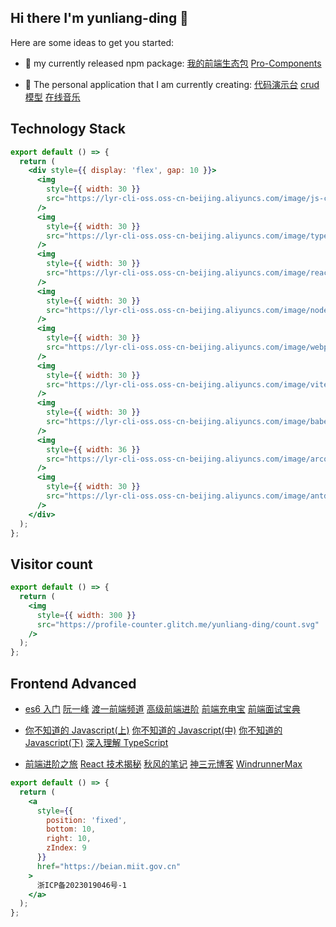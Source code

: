 ## Hi there I'm yunliang-ding 👋

Here are some ideas to get you started:

- 🌱 my currently released npm package: [我的前端生态包](https://packages.yunliang.cloud) [Pro-Components](https://procomponents.yunliang.cloud)

- 🤔 The personal application that I am currently creating: [代码演示台](https://playground.yunliang.cloud) [crud 模型](https://crud.yunliang.cloud) [在线音乐](https://music.yunliang.cloud)

## Technology Stack

```jsx | pureReact
export default () => {
  return (
    <div style={{ display: 'flex', gap: 10 }}>
      <img
        style={{ width: 30 }}
        src="https://lyr-cli-oss.oss-cn-beijing.aliyuncs.com/image/js-cover.png"
      />
      <img
        style={{ width: 30 }}
        src="https://lyr-cli-oss.oss-cn-beijing.aliyuncs.com/image/typescript-cover.png"
      />
      <img
        style={{ width: 30 }}
        src="https://lyr-cli-oss.oss-cn-beijing.aliyuncs.com/image/react-cover.png"
      />
      <img
        style={{ width: 30 }}
        src="https://lyr-cli-oss.oss-cn-beijing.aliyuncs.com/image/nodejs-cover.png"
      />
      <img
        style={{ width: 30 }}
        src="https://lyr-cli-oss.oss-cn-beijing.aliyuncs.com/image/webpack-cover.png"
      />
      <img
        style={{ width: 30 }}
        src="https://lyr-cli-oss.oss-cn-beijing.aliyuncs.com/image/vite-cover.png"
      />
      <img
        style={{ width: 30 }}
        src="https://lyr-cli-oss.oss-cn-beijing.aliyuncs.com/image/babel-cover.png"
      />
      <img
        style={{ width: 36 }}
        src="https://lyr-cli-oss.oss-cn-beijing.aliyuncs.com/image/arco-cover.png"
      />
      <img
        style={{ width: 30 }}
        src="https://lyr-cli-oss.oss-cn-beijing.aliyuncs.com/image/antd-cover.png"
      />
    </div>
  );
};
```

## Visitor count

```jsx | pureReact
export default () => {
  return (
    <img
      style={{ width: 300 }}
      src="https://profile-counter.glitch.me/yunliang-ding/count.svg"
    />
  );
};
```

## Frontend Advanced

- [es6 入门](https://es6.ruanyifeng.com/) [阮一峰](https://www.ruanyifeng.com/blog/javascript) [渡一前端频道](https://www.douyin.com/user/MS4wLjABAAAAi2oukRVcHpgD-HbVdzsxE7tYykr91YuIKukR_X_Yy08EFWRQhRrECDF6FvbvT8Xa) [高级前端进阶](https://muyiy.cn/blog) [前端充电宝](https://www.yuque.com/cuggz) [前端面试宝典](https://lucifer.ren/fe-interview)

- [你不知道的 Javascript(上)](https://my-dev-ops.oss-cn-beijing.aliyuncs.com/website/es5-1.pdf) [你不知道的 Javascript(中)](https://my-dev-ops.oss-cn-beijing.aliyuncs.com/website/es5-2.pdf) [你不知道的 Javascript(下)](https://my-dev-ops.oss-cn-beijing.aliyuncs.com/website/es5-3.pdf) [深入理解 TypeScript](https://jkchao.github.io/typescript-book-chinese/)

- [前端进阶之旅](https://interview.poetries.top) [React 技术揭秘](https://react.iamkasong.com) [秋风的笔记](https://www.qiufeng.blue/react) [神三元博客](https://sanyuan0704.github.io) [WindrunnerMax](https://blog.touchczy.top/#/)

```jsx | pureReact
export default () => {
  return (
    <a
      style={{
        position: 'fixed',
        bottom: 10,
        right: 10,
        zIndex: 9
      }}
      href="https://beian.miit.gov.cn"
    >
      浙ICP备2023019046号-1
    </a>
  );
};
```
